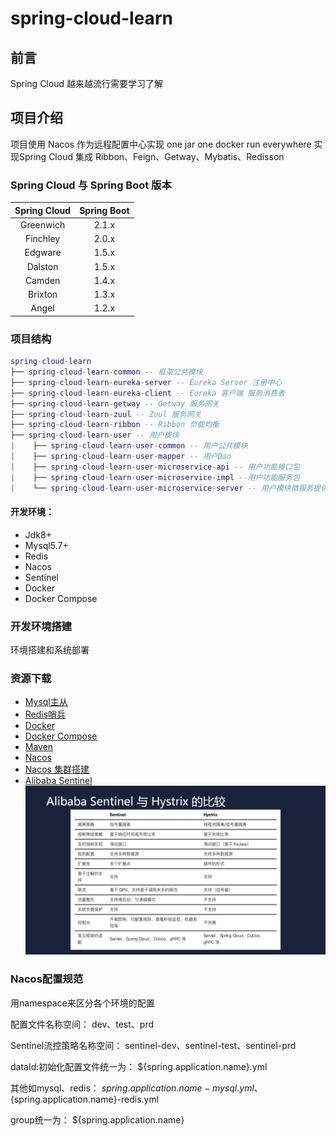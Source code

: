 # spring-cloud-learn
## 前言
Spring Cloud 越来越流行需要学习了解
## 项目介绍
   项目使用 Nacos 作为远程配置中心实现 one jar one docker run everywhere
   实现Spring Cloud 集成 Ribbon、Feign、Getway、Mybatis、Redisson

### Spring Cloud 与 Spring Boot 版本
| Spring Cloud | Spring Boot |
| :----: | :----: |
| Greenwich | 2.1.x |
| Finchley | 2.0.x |
| Edgware | 1.5.x |
| Dalston | 1.5.x |
| Camden | 1.4.x |
| Brixton | 1.3.x |
| Angel | 1.2.x |

### 项目结构
```lua
spring-cloud-learn
├── spring-cloud-learn-common -- 框架公共模块
├── spring-cloud-learn-eureka-server -- Eureka Server 注册中心
├── spring-cloud-learn-eureka-client -- Eureka 客户端 服务消费者
├── spring-cloud-learn-getway -- Getway 服务网关
├── spring-cloud-learn-zuul -- Zuul 服务网关
├── spring-cloud-learn-ribbon -- Ribbon 负载均衡
├── spring-cloud-learn-user -- 用户模块
|    ├── spring-cloud-learn-user-common -- 用户公共模块
|    ├── spring-cloud-learn-user-mapper -- 用户Dao
|    ├── spring-cloud-learn-user-microservice-api -- 用户功能接口包
|    ├── spring-cloud-learn-user-microservice-impl --用户功能服务包
|    └── spring-cloud-learn-user-microservice-server -- 用户模块微服务提供者
```
#### 开发环境：
- Jdk8+
- Mysql5.7+
- Redis
- Nacos
- Sentinel
- Docker
- Docker Compose

### 开发环境搭建

环境搭建和系统部署

### 资源下载
- [Mysql主从](https://github.com/ZhuJunJi/mysql-slave "Mysql主从")
- [Redis哨兵](https://github.com/ZhuJunJi/redis-sentinel "Redis哨兵")
- [Docker](https://docs.docker.com/install/linux/docker-ce/centos/ "Docker")
- [Docker Compose](https://docs.docker.com/compose/install/ "Docker Compose")
- [Maven](http://maven.apache.org/download.cgi "Maven")
- [Nacos](https://github.com/alibaba/nacos/releases "Nacos")
- [Nacos 集群搭建](https://nacos.io/zh-cn/docs/cluster-mode-quick-start.html "Nacos 集群搭建")
- [Alibaba Sentinel](https://github.com/alibaba/Sentinel "Alibaba Sentinel")
![Alibaba Sentinel 与 Hystrix 的比较](project-bootstrap/Sentinel-Hystrix.png)

### Nacos配置规范
用namespace来区分各个环境的配置

配置文件名称空间：           dev、test、prd

Sentinel流控策略名称空间：   sentinel-dev、sentinel-test、sentinel-prd

dataId:初始化配置文件统一为： ${spring.application.name}.yml

其他如mysql、redis：        ${spring.application.name}-mysql.yml、${spring.application.name}-redis.yml

group统一为：               ${spring.application.name}
